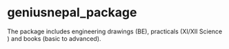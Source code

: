 # geniusnepal_package
The package includes engineering drawings (BE), practicals (XI/XII Science ) and books (basic to advanced).
